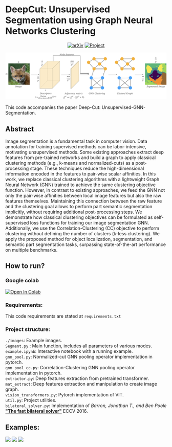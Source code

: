 
# DeepCut: Unsupervised Segmentation using Graph Neural Networks Clustering

<div align="center">

[<img alt="arXiv" height="40" src="https://img.shields.io/badge/arXiv-2212.05853-b31b1b.svg?style=flat" width="200"/>](https://arxiv.org/abs/2212.05853)
[<img alt="Project" height="37.5" src="https://img.shields.io/badge/-PROJECT%20PAGE-0088CC" width="200"/>](https://sampl-weizmann.github.io/DeepCut/)
</div>

![](images/figs/arch.jpeg)

This code accompanies the paper Deep-Cut: Unsupervised-GNN-Segmentation.

## Abstract
Image segmentation is a fundamental task in computer vision.
Data annotation for training supervised methods can be labor-intensive, motivating unsupervised methods.
Some existing approaches extract deep features from pre-trained networks and build a graph to apply classical clustering methods (e.g., k-means and normalized-cuts) as a post-processing stage. 
These techniques reduce the high-dimensional information encoded in the features to pair-wise scalar affinities.
In this work, we replace classical clustering algorithms with a lightweight Graph Neural Network (GNN) 
trained to achieve the same clustering objective function.
However, in contrast to existing approaches, we feed the GNN not only the pair-wise affinities between local image features but also the raw features themselves.
Maintaining this connection between the raw feature and the clustering goal allows to perform part semantic segmentation implicitly, without requiring additional post-processing steps.
We demonstrate how classical clustering objectives can be formulated as self-supervised loss functions for training our image segmentation GNN.
Additionally, we use the Correlation-Clustering (CC) objective
to perform clustering without defining the number of clusters (k-less clustering).
We apply the proposed method for object localization, segmentation, and semantic part segmentation tasks, surpassing state-of-the-art performance on multiple benchmarks.

## How to run?
### Google colab
[<img alt="Open In Colab" height="50" src="https://colab.research.google.com/assets/colab-badge.svg" width="300"/>](https://colab.research.google.com/drive/1LTz2TuQChWCGC_q5wiTUPFPmG1Fl30SS?usp=sharing)

### Requirements:
This code requirements are stated at ```requirements.txt```

### Project structure:
```./images```: Example images.  
```Segment.py``` : Main function, includes all parameters of various modes.  
```example.ipynb```: Interactive notebook with a running example.  
```gnn_pool.py```: Normalized-cut GNN pooling operator implementation in pytorch.   
```gnn_pool_cc.py```: Correlation-Clustering GNN pooling operator implementation in pytorch.  
```extractor.py```: Deep features extraction from pretrained transformer.  
```mat_extract```: Deep features extraction and manipulation to create image graph.  
```vision_transformers.py```: Pytorch implementation of VIT.  
```util.py```: Project utilities.  
```bilateral_solver.py```: Implementation of *Barron, Jonathan T., and Ben Poole* [**"The fast bilateral solver"**](https://arxiv.org/abs/1511.03296) ECCV 2016.  





## Examples:
![](images/figs/sem.jpeg)
![](images/figs/dog.gif)
![](images/figs/dog_mask.gif)